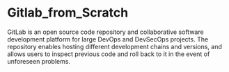 # Gitlab_from_Scratch
GitLab is an open source code repository and collaborative software development platform for large DevOps and DevSecOps projects.
The repository enables hosting different development chains and versions, and allows users to inspect previous code and roll back to it in the event of unforeseen problems.
